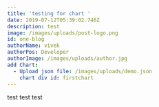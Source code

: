 ```yaml
---
title: 'testing for chart '
date: 2019-07-12T05:39:02.746Z
description: test
image: /images/uploads/post-logo.png
id: one-blog
authorName: vivek
authorPos: Developer
authorImage: /images/uploads/author.jpg
add Chart:
  - Upload json file: /images/uploads/demo.json
    chart div id: firstchart
---
```

test test  test
